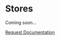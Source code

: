 # Stores

Coming soon...

<a href="https://forms.gle/2ZMtwUxg1egV8sHT8" class="btn">Request Documentation</a>